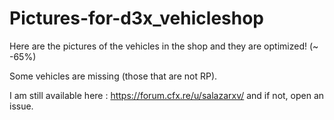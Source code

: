# Pictures-for-d3x_vehicleshop
Here are the pictures of the vehicles in the shop and they are optimized! (~ -65%)

Some vehicles are missing (those that are not RP).

I am still available here : https://forum.cfx.re/u/salazarxv/ and if not, open an issue.
